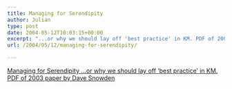 ```yaml
---
title: Managing for Serendipity
author: Julian
type: post
date: 2004-05-12T10:03:15+00:00
excerpt: "...or why we should lay off 'best practice' in KM. PDF of 2003 paper by Dave Snowden"
url: /2004/05/12/managing-for-serendipity/

---
```

[Managing for Serendipity &#8230;or why we should lay off &#8216;best practice&#8217; in KM. PDF of 2003 paper by Dave Snowden][1]

 [1]: https://www.waterweb.org/wis/wis6/papers/Snowden_03_1.pdf
